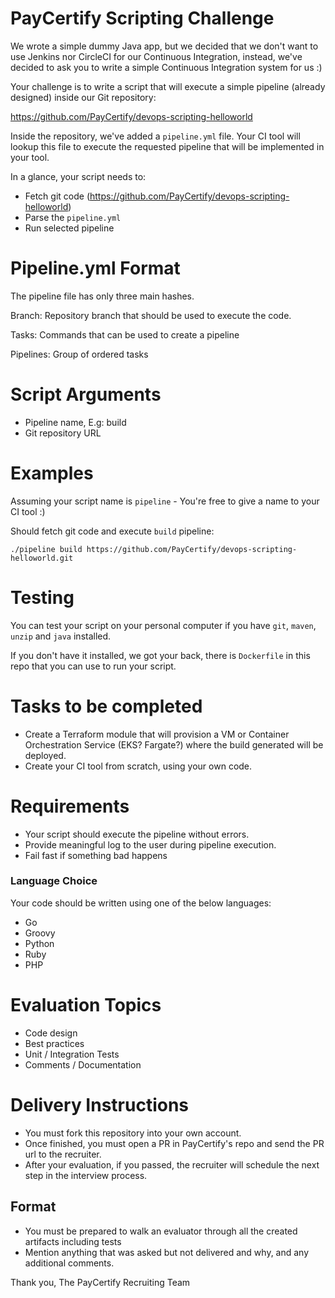 PayCertify Scripting Challenge
======
We wrote a simple dummy Java app, but we decided that we don't want to use Jenkins nor CircleCI for our Continuous Integration, instead, we've decided to ask you to write a simple Continuous Integration system for us :)

Your challenge is to write a script that will execute a simple pipeline (already designed) inside our Git repository:

https://github.com/PayCertify/devops-scripting-helloworld

Inside the repository, we've added a `pipeline.yml` file. Your CI tool will lookup this file to execute the requested pipeline that will be implemented in your tool.

In a glance, your script needs to:

* Fetch git code (https://github.com/PayCertify/devops-scripting-helloworld)
* Parse the `pipeline.yml`
* Run selected pipeline


Pipeline.yml Format
======
The pipeline file has only three main hashes.

Branch: Repository branch that should be used to execute the code.

Tasks: Commands that can be used to create a pipeline

Pipelines: Group of ordered tasks

Script Arguments
======
* Pipeline name, E.g: build
* Git repository URL

Examples
=====
Assuming your script name is `pipeline` - You're free to give a name to your CI tool :)

Should fetch git code and execute `build` pipeline:
```shell
./pipeline build https://github.com/PayCertify/devops-scripting-helloworld.git
```

Testing
=====
You can test your script on your personal computer if you have `git`, `maven`, `unzip` and `java` installed. 

If you don't have it installed, we got your back, there is `Dockerfile` in this repo that you can use to run your script.

Tasks to be completed
======
* Create a Terraform module that will provision a VM or Container Orchestration Service (EKS? Fargate?)
where the build generated will be deployed.
* Create your CI tool from scratch, using your own code.

Requirements
======
* Your script should execute the pipeline without errors.
* Provide meaningful log to the user during pipeline execution.
* Fail fast if something bad happens

### Language Choice
Your code should be written using one of the below languages:
* Go
* Groovy
* Python
* Ruby
* PHP


Evaluation Topics
======
* Code design
* Best practices
* Unit / Integration Tests
* Comments / Documentation

Delivery Instructions
======
* You must fork this repository into your own account.
* Once finished, you must open a PR in PayCertify's repo and send the PR url to the recruiter.
* After your evaluation, if you passed, the recruiter will schedule the next step in the interview process.

## Format

* You must be prepared to walk an evaluator through all the created artifacts including tests
* Mention anything that was asked but not delivered and why, and any additional comments.

Thank you,
The PayCertify Recruiting Team
